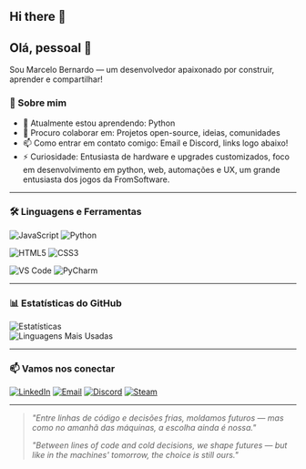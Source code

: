 ## Hi there 👋
## Olá, pessoal 👋

Sou Marcelo Bernardo — um desenvolvedor apaixonado por construir, aprender e compartilhar!

### 🚀 Sobre mim


- 🌱 Atualmente estou aprendendo: Python
- 👯 Procuro colaborar em: Projetos open-source, ideias, comunidades
- 📫 Como entrar em contato comigo: Email e Discord, links logo abaixo!
- ⚡ Curiosidade: Entusiasta de hardware e upgrades customizados, foco em desenvolvimento em python, web, automações e UX, um grande entusiasta dos jogos da FromSoftware.

---

### 🛠️ Linguagens e Ferramentas

![JavaScript](https://img.shields.io/badge/-JavaScript-05122A?style=flat&logo=javascript)  ![Python](https://img.shields.io/badge/-Python-05122A?style=flat&logo=python) 

![HTML5](https://img.shields.io/badge/-HTML5-05122A?style=flat&logo=html5)  ![CSS3](https://img.shields.io/badge/-CSS3-05122A?style=flat&logo=css3)  

![VS Code](https://img.shields.io/badge/-VSCode-05122A?style=flat&logo=visualstudiocode&logoColor=007ACC) ![PyCharm](https://img.shields.io/badge/-PyCharm-05122A?style=flat&logo=pycharm&logoColor=white)

 


---

### 📊 Estatísticas do GitHub

![Estatísticas](https://github-readme-stats.vercel.app/api?username=MarceloBernardo&show_icons=true&theme=radical)  
![Linguagens Mais Usadas](https://github-readme-stats.vercel.app/api/top-langs/?username=MarceloBernardo&layout=compact&theme=radical)




---

### 📫 Vamos nos conectar

[![LinkedIn](https://img.shields.io/badge/-LinkedIn-blue?style=flat&logo=linkedin)](https://linkedin.com/in/seu-usuario-linkedin) [![Email](https://img.shields.io/badge/-Email-D14836?style=flat&logo=gmail&logoColor=white)](mailto:seuemail@gmail.com) [![Discord](https://img.shields.io/badge/-Discord-5865F2?style=flat&logo=discord&logoColor=white)](https://discordapp.com/users/seuIDdiscord)   [![Steam](https://img.shields.io/badge/-Steam-000000?style=flat&logo=steam&logoColor=white)](https://steamcommunity.com/id/seuIDsteam)  



---

> *"Entre linhas de código e decisões frias, moldamos futuros — mas como no amanhã das máquinas, a escolha ainda é nossa."*
> 
> *"Between lines of code and cold decisions, we shape futures — but like in the machines' tomorrow, the choice is still ours."* 

